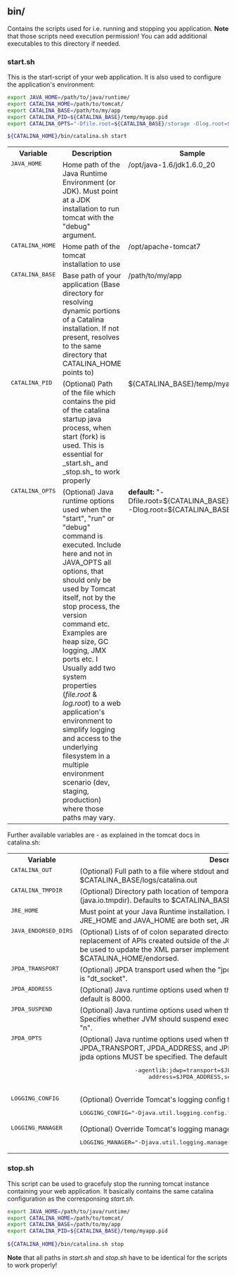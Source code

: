 ## bin/
Contains the scripts used for i.e. running and stopping you application.
__Note__ that those scripts need execution permission!
You can add additional executables to this directory if needed.

### start.sh
This is the start-script of your web application. 
It is also used to configure the application's environment:

```bash
export JAVA_HOME=/path/to/java/runtime/
export CATALINA_HOME=/path/to/tomcat/
export CATALINA_BASE=/path/to/my/app
export CATALINA_PID=${CATALINA_BASE}/temp/myapp.pid
export CATALINA_OPTS="-Dfile.root=${CATALINA_BASE}/storage -Dlog.root=${CATALINA_BASE}/logs"

${CATALINA_HOME}/bin/catalina.sh start
```

<table>
	<tr>
		<th width="20%">Variable</th>
		<th>Description</th>
		<th width="20%">Sample</th>
	</tr>
	<tr>
		<td valign="top"><tt>JAVA_HOME</tt></td>
		<td valign="top">Home path of the Java Runtime Environment (or JDK). Must point at a JDK installation to run tomcat with the "debug" argument.</td>
		<td valign="top"><file>/opt/java-1.6/jdk1.6.0_20</file></td>
	</tr>
	<tr>
		<td valign="top"><tt>CATALINA_HOME</tt></td>
		<td valign="top">Home path of the tomcat installation to use</td>
		<td valign="top"><file>/opt/apache-tomcat7</file></td>
	</tr>
	<tr>
		<td valign="top"><tt>CATALINA_BASE</tt></td>
		<td valign="top">Base path of your application (Base directory for resolving dynamic portions of a Catalina installation.  If not present, resolves to the same directory that CATALINA_HOME points to)</td>
		<td valign="top"><file>/path/to/my/app</file></td>
	</tr>
	<tr>
		<td valign="top"><tt>CATALINA_PID</tt></td>
		<td valign="top">(Optional) Path of the file which contains the pid of the catalina startup java process, when start (fork) is used. This is essential for _start.sh_ and _stop.sh_ to work properly</td>
		<td valign="top">${CATALINA_BASE}/temp/myapp.pid</td>
	</tr>
	<tr>
		<td valign="top"><tt>CATALINA_OPTS</tt></td>
		<td valign="top">(Optional) Java runtime options used when the "start", "run" or "debug" command is executed. Include here and not in JAVA_OPTS all options, that should only be used by Tomcat itself, not by the stop process, the version command etc. Examples are heap size, GC logging, JMX ports etc.
		I Usually add two system properties (<em>file.root</em> & <em>log.root</em>) to a web application's environment to simplify logging and access to the underlying filesystem in a multiple environment scenario (dev, staging, production) where those paths may vary.</td>
		<td valign="top"><strong>default:</strong> "-Dfile.root=${CATALINA_BASE}/storage -Dlog.root=${CATALINA_BASE}/logs"</td>
	</tr>
</table>

Further available variables are - as explained in the tomcat docs in catalina.sh:

<table>
	<tr>
		<th width="20%">Variable</th>
		<th>Description</th>
	</tr>
	<tr>
		<td valign="top"><tt>CATALINA_OUT</tt></td>
		<td valign="top">(Optional) Full path to a file where stdout and stderr will be redirected. 
		Default is $CATALINA_BASE/logs/catalina.out</td>
	</tr>
	<tr>
		<td valign="top"><tt>CATALINA_TMPDIR</tt></td>
		<td valign="top">(Optional) Directory path location of temporary directory the JVM should use (java.io.tmpdir). Defaults to $CATALINA_BASE/temp.</td>
	</tr>
	<tr>
		<td valign="top"><tt>JRE_HOME</tt></td>
		<td valign="top">Must point at your Java Runtime installation. Defaults to JAVA_HOME if empty. If JRE_HOME and JAVA_HOME are both set, JRE_HOME is used.</td>
	</tr>
	<tr>
		<td valign="top"><tt>JAVA_ENDORSED_DIRS</tt></td>
		<td valign="top">(Optional) Lists of of colon separated directories containing some jars in order to allow replacement of APIs created outside of the JCP (i.e. DOM and SAX from W3C). It can also be used to update the XML parser implementation. Defaults to $CATALINA_HOME/endorsed.</td>
	</tr>
	<tr>
		<td valign="top"><tt>JPDA_TRANSPORT</tt></td>
		<td valign="top">(Optional) JPDA transport used when the "jpda start" command is executed. The default is "dt_socket".</td>
	</tr>
	<tr>
		<td valign="top"><tt>JPDA_ADDRESS</tt></td>
		<td valign="top">(Optional) Java runtime options used when the "jpda start" command is executed. The default is 8000.</td>
	</tr>
	<tr>
		<td valign="top"><tt>JPDA_SUSPEND</tt></td>
		<td valign="top">(Optional) Java runtime options used when the "jpda start" command is executed. Specifies whether JVM should suspend execution immediately after startup. Default is "n".</td>
	</tr>
	<tr>
		<td valign="top"><tt>JPDA_OPTS</tt></td>
		<td valign="top">(Optional) Java runtime options used when the "jpda start" command is executed. If used, JPDA_TRANSPORT, JPDA_ADDRESS, and JPDA_SUSPEND are ignored. Thus, all required jpda options MUST be specified. The default is:
			<pre>
				-agentlib:jdwp=transport=$JPDA_TRANSPORT,
					address=$JPDA_ADDRESS,server=y,suspend=$JPDA_SUSPEND
			</pre>
		</td>
	</tr>
	<tr>
		<td valign="top"><tt>LOGGING_CONFIG</tt></td>
		<td valign="top">(Optional) Override Tomcat's logging config file Example (all one line)
			<pre>LOGGING_CONFIG="-Djava.util.logging.config.file=$CATALINA_BASE/conf/logging.properties"</pre></td>
	</tr>
	<tr>
		<td valign="top"><tt>LOGGING_MANAGER</tt></td>
		<td valign="top">(Optional) Override Tomcat's logging manager Example (all one line)
			<pre>LOGGING_MANAGER="-Djava.util.logging.manager=org.apache.juli.ClassLoaderLogManager"</pre></td>
	</tr>
</table>

### stop.sh
This script can be used to gracefuly stop the running tomcat instance containing your web application.
It basically contains the same catalina configuration as the corresponsing _start.sh_.

```bash
export JAVA_HOME=/path/to/java/runtime/
export CATALINA_HOME=/path/to/tomcat/
export CATALINA_BASE=/path/to/my/app
export CATALINA_PID=${CATALINA_BASE}/temp/myapp.pid
 
${CATALINA_HOME}/bin/catalina.sh stop
```

__Note__ that all paths in _start.sh_ and _stop.sh_ have to be identical for the scripts to work properly!